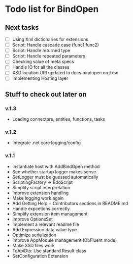 Todo list for BindOpen
====

## Next tasks

- [ ] Using Xml dictionaries for extensions
- [ ] Script: Handle cascade case (func1.func2)
- [ ] Script: Handle returned type
- [ ] Script: Handle repeated parameters
- [ ] Checking value of meta specs
- [ ] Handle IO for all the classes
- [ ] XSD location URI updated to docs.bindopen.org/xsd
- [ ] Implementing Hosting layer

## Stuff to check out later on

### v.1.3
* Loading connectors, entities, functions, tasks

### v.1.2
* Integrate .net core logging/config

### v.1.1

* Instantiate host with AddBindOpen method
* See whether startup logger makes sense
* SetLogger must be guessed automatically
* ScriptingFactory -> BdoScript
* Simplify script interpretation
* Improve extension handling
* Make logging work again
* Add Getting Help + Contributors sections in README.md
* Handle expcetions correctly.
* Simplify extension item management
* Improve OptionsSet 
* Implement a relevant readme file
* Add Expression data value type
* Optimize serialization
* Improve AppModule management (DbFluent mode)
* Make XSD files work
* ToApiDto: Use standard Result class
* SetConfiguration Extension


